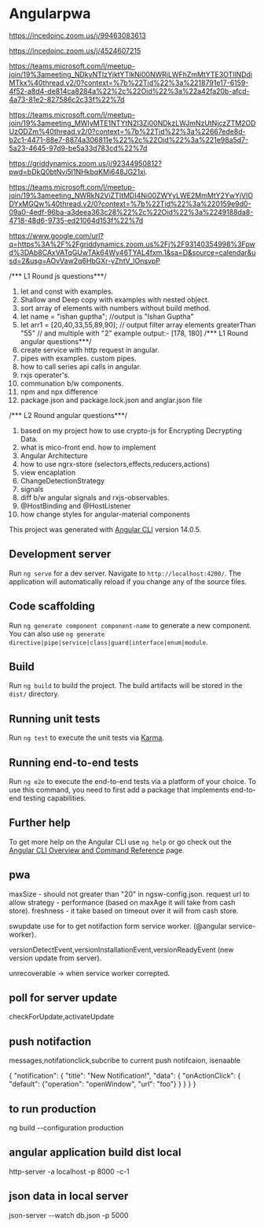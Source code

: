 # Angularpwa

https://incedoinc.zoom.us/j/99463083613

https://incedoinc.zoom.us/j/4524607215

https://teams.microsoft.com/l/meetup-join/19%3ameeting_NDkyNTIzYjktYTlkNi00NWRjLWFhZmMtYTE3OTllNDdiMTkx%40thread.v2/0?context=%7b%22Tid%22%3a%2218791e17-6159-4f52-a8d4-de814ca8284a%22%2c%22Oid%22%3a%22a42fa20b-afcd-4a73-81e2-827586c2c33f%22%7d


https://teams.microsoft.com/l/meetup-join/19%3ameeting_MWIyMTE1NTYtN2I3Zi00NDkzLWJmNzUtNjczZTM2ODUzODZm%40thread.v2/0?context=%7b%22Tid%22%3a%22667ede8d-b2c1-4471-88e7-8874a306811e%22%2c%22Oid%22%3a%221e98a5d7-5a23-4645-97d9-be5a33d783cd%22%7d

https://griddynamics.zoom.us/j/92344950812?pwd=bDkQ0btNvi5I1NHkbqKMi648JG21xi.

https://teams.microsoft.com/l/meetup-join/19%3ameeting_NWRkN2ViZTItMDI4Ni00ZWYyLWE2MmMtY2YwYjVlODYxMGQw%40thread.v2/0?context=%7b%22Tid%22%3a%220159e9d0-09a0-4edf-96ba-a3deea363c28%22%2c%22Oid%22%3a%2249188da8-4718-48d6-9735-ed21064d153f%22%7d

https://www.google.com/url?q=https%3A%2F%2Fgriddynamics.zoom.us%2Fj%2F93140354998%3Fpwd%3DAb8CAxVATqGUwTAk64Wy46TYAL4fxm.1&sa=D&source=calendar&usd=2&usg=AOvVaw2q6HbGXr-yZhtV_IOnsvpP

 /*** L1 Round js questions***/
 
 1) let and const with examples.
 2) Shallow and Deep copy with examples with nested object.
 3) sort array of elements with numbers without build method.
 4) let name = "ishan guptha"; //output is "Ishan Guptha"
 5) let arr1 = [20,40,33,55,89,90]; // output filter array elements greaterThan "55" 
 //  and multiple with "2" example output:- [178, 180]
  /*** L1 Round angular questions***/
 6) create service with http request in angular.
 7) pipes with examples. custom pipes.
 8) how to call series api calls in angular.
 9) rxjs operater's.
 10) communation b/w components.
 11) npm and npx difference
 12) package.json and package.lock.json and anglar.json file
 
  /*** L2 Round angular questions***/
  1) based on my project how to use crypto-js for Encrypting Decrypting Data.
  2) what is mico-front end. how to implement
  3) Angular Architecture
  4) how to use ngrx-store (selectors,effects,reducers,actions)
  5) view encaplation
  6) ChangeDetectionStrategy
  7) signals
  8) diff b/w angular signals and rxjs-observables.
  9) @HostBinding and @HostListener
  10) how change styles for angular-material components



This project was generated with [Angular CLI](https://github.com/angular/angular-cli) version 14.0.5.

## Development server

Run `ng serve` for a dev server. Navigate to `http://localhost:4200/`. The application will automatically reload if you change any of the source files.

## Code scaffolding

Run `ng generate component component-name` to generate a new component. You can also use `ng generate directive|pipe|service|class|guard|interface|enum|module`.

## Build

Run `ng build` to build the project. The build artifacts will be stored in the `dist/` directory.

## Running unit tests

Run `ng test` to execute the unit tests via [Karma](https://karma-runner.github.io).

## Running end-to-end tests

Run `ng e2e` to execute the end-to-end tests via a platform of your choice. To use this command, you need to first add a package that implements end-to-end testing capabilities.

## Further help

To get more help on the Angular CLI use `ng help` or go check out the [Angular CLI Overview and Command Reference](https://angular.io/cli) page.

## ####################################################################

## pwa 
maxSize - should not greater than "20" in ngsw-config.json. request url to allow
strategy - performance (based on maxAge it will take from cash store).
           freshness - it take based on timeout over it will from cash store.

swupdate use for to get notifaction form service worker. (@angular service-worker).

versionDetectEvent,versionInstallationEvent,versionReadyEvent (new version update from server).

unrecoverable -> when service worker correpted.

## poll for server update 

checkForUpdate,activateUpdate

## push notifaction
 messages,notifationclick,subcribe to current push notifcaion, isenaable

 {
  "notification": {
    "title": "New Notification!",
    "data": {
      "onActionClick": {
        "default": {"operation": "openWindow", "url": "foo"}
      }
    }
  }
}

## to run production
ng build --configuration production

## angular application build dist local
http-server -a localhost -p 8000 -c-1

## json data in local server
json-server --watch db.json -p 5000
